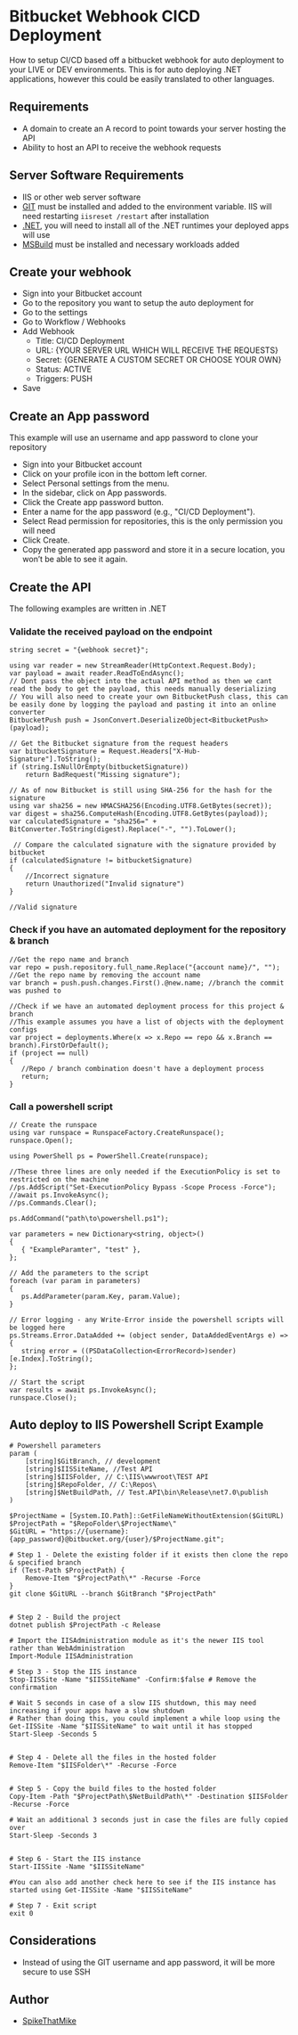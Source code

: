 # Bitbucket Webhook CICD Deployment
How to setup CI/CD based off a bitbucket webhook for auto deployment to your LIVE or DEV environments.
This is for auto deploying .NET applications, however this could be easily translated to other languages.


## Requirements
- A domain to create an A record to point towards your server hosting the API
- Ability to host an API to receive the webhook requests


## Server Software Requirements
- IIS or other web server software
- [GIT](https://git-scm.com/downloads/win) must be installed and added to the environment variable. IIS will need restarting `iisreset /restart` after installation
- [.NET](https://dotnet.microsoft.com/en-us/download/dotnet), you will need to install all of the .NET runtimes your deployed apps will use
- [MSBuild](https://visualstudio.microsoft.com/downloads/#build-tools-for-visual-studio-2022) must be installed and necessary workloads added


## Create your webhook
- Sign into your Bitbucket account
- Go to the repository you want to setup the auto deployment for
- Go to the settings
- Go to Workflow / Webhooks
- Add Webhook
   - Title: CI/CD Deployment
   - URL: {YOUR SERVER URL WHICH WILL RECEIVE THE REQUESTS}
   - Secret: {GENERATE A CUSTOM SECRET OR CHOOSE YOUR OWN}
   - Status: ACTIVE
   - Triggers: PUSH
- Save


## Create an App password
This example will use an username and app password to clone your repository
- Sign into your Bitbucket account
- Click on your profile icon in the bottom left corner.
- Select Personal settings from the menu.
- In the sidebar, click on App passwords.
- Click the Create app password button.
- Enter a name for the app password (e.g., "CI/CD Deployment").
- Select Read permission for repositories, this is the only permission you will need
- Click Create.
- Copy the generated app password and store it in a secure location, you won’t be able to see it again.


## Create the API
The following examples are written in .NET

### Validate the received payload on the endpoint
```
string secret = "{webhook secret}";

using var reader = new StreamReader(HttpContext.Request.Body);
var payload = await reader.ReadToEndAsync();
// Dont pass the object into the actual API method as then we cant read the body to get the payload, this needs manually deserializing
// You will also need to create your own BitbucketPush class, this can be easily done by logging the payload and pasting it into an online converter
BitbucketPush push = JsonConvert.DeserializeObject<BitbucketPush>(payload);

// Get the Bitbucket signature from the request headers
var bitbucketSignature = Request.Headers["X-Hub-Signature"].ToString();
if (string.IsNullOrEmpty(bitbucketSignature))
    return BadRequest("Missing signature");

// As of now Bitbucket is still using SHA-256 for the hash for the signature
using var sha256 = new HMACSHA256(Encoding.UTF8.GetBytes(secret));
var digest = sha256.ComputeHash(Encoding.UTF8.GetBytes(payload));
var calculatedSignature = "sha256=" + BitConverter.ToString(digest).Replace("-", "").ToLower();

 // Compare the calculated signature with the signature provided by bitbucket
if (calculatedSignature != bitbucketSignature)
{
    //Incorrect signature
    return Unauthorized("Invalid signature")
}

//Valid signature
```

### Check if you have an automated deployment for the repository & branch
```
//Get the repo name and branch
var repo = push.repository.full_name.Replace("{account name}/", ""); //Get the repo name by removing the account name
var branch = push.push.changes.First().@new.name; //branch the commit was pushed to

//Check if we have an automated deployment process for this project & branch
//This example assumes you have a list of objects with the deployment configs
var project = deployments.Where(x => x.Repo == repo && x.Branch == branch).FirstOrDefault();
if (project == null)
{
   //Repo / branch combination doesn't have a deployment process
   return;
}
```

### Call a powershell script
```
// Create the runspace
using var runspace = RunspaceFactory.CreateRunspace();
runspace.Open();

using PowerShell ps = PowerShell.Create(runspace);

//These three lines are only needed if the ExecutionPolicy is set to restricted on the machine
//ps.AddScript("Set-ExecutionPolicy Bypass -Scope Process -Force");
//await ps.InvokeAsync();
//ps.Commands.Clear();
 
ps.AddCommand("path\to\powershell.ps1");

var parameters = new Dictionary<string, object>()
{
   { "ExampleParamter", "test" },
};

// Add the parameters to the script
foreach (var param in parameters)
{
   ps.AddParameter(param.Key, param.Value);
}

// Error logging - any Write-Error inside the powershell scripts will be logged here
ps.Streams.Error.DataAdded += (object sender, DataAddedEventArgs e) =>
{
   string error = ((PSDataCollection<ErrorRecord>)sender)[e.Index].ToString();
};

// Start the script
var results = await ps.InvokeAsync();
runspace.Close();
```

## Auto deploy to IIS Powershell Script Example
```
# Powershell parameters
param (
    [string]$GitBranch, // development
    [string]$IISSiteName, //Test API
    [string]$IISFolder, // C:\IIS\wwwroot\TEST API
    [string]$RepoFolder, // C:\Repos\
    [string]$NetBuildPath, // Test.API\bin\Release\net7.0\publish
)

$ProjectName = [System.IO.Path]::GetFileNameWithoutExtension($GitURL)
$ProjectPath = "$RepoFolder\$ProjectName\"
$GitURL = "https://{username}:{app_password}@bitbucket.org/{user}/$ProjectName.git";

# Step 1 - Delete the existing folder if it exists then clone the repo & specified branch
if (Test-Path $ProjectPath) {
    Remove-Item "$ProjectPath\*" -Recurse -Force
}
git clone $GitURL --branch $GitBranch "$ProjectPath"


# Step 2 - Build the project
dotnet publish $ProjectPath -c Release

# Import the IISAdministration module as it's the newer IIS tool rather than WebAdministration
Import-Module IISAdministration

# Step 3 - Stop the IIS instance
Stop-IISSite -Name "$IISSiteName" -Confirm:$false # Remove the confirmation

# Wait 5 seconds in case of a slow IIS shutdown, this may need increasing if your apps have a slow shutdown
# Rather than doing this, you could implement a while loop using the Get-IISSite -Name "$IISSiteName" to wait until it has stopped
Start-Sleep -Seconds 5 


# Step 4 - Delete all the files in the hosted folder
Remove-Item "$IISFolder\*" -Recurse -Force


# Step 5 - Copy the build files to the hosted folder
Copy-Item -Path "$ProjectPath\$NetBuildPath\*" -Destination $IISFolder -Recurse -Force

# Wait an additional 3 seconds just in case the files are fully copied over
Start-Sleep -Seconds 3


# Step 6 - Start the IIS instance
Start-IISSite -Name "$IISSiteName"

#You can also add another check here to see if the IIS instance has started using Get-IISSite -Name "$IISSiteName"

# Step 7 - Exit script
exit 0
```


## Considerations
- Instead of using the GIT username and app password, it will be more secure to use SSH

## Author
- [SpikeThatMike](https://spikethatmike.dev)

